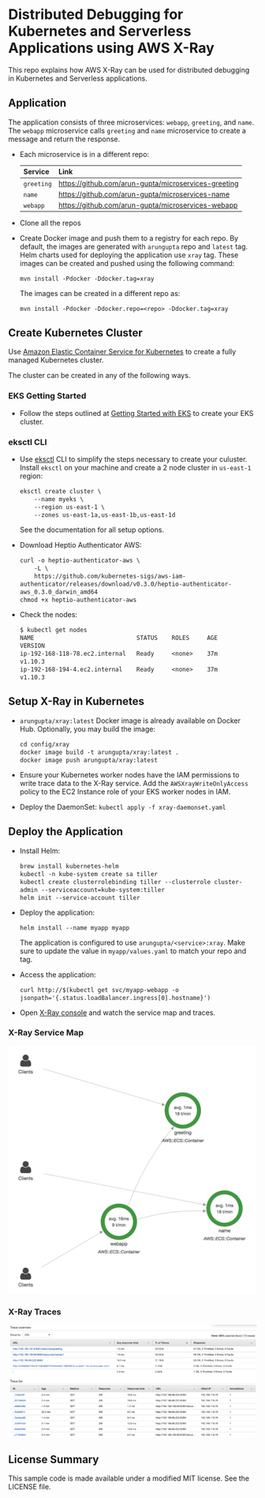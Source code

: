 # Distributed Debugging for Kubernetes and Serverless Applications using AWS X-Ray

This repo explains how AWS X-Ray can be used for distributed debugging in Kubernetes and Serverless applications.

## Application

The application consists of three microservices: `webapp`, `greeting`, and `name`. The `webapp` microservice calls `greeting` and `name` microservice to create a message and return the response.

- Each microservice is in a different repo:

	Service | Link
	------- | ----
	`greeting` | https://github.com/arun-gupta/microservices-greeting
	`name` | https://github.com/arun-gupta/microservices-name
	`webapp` | https://github.com/arun-gupta/microservices-webapp

- Clone all the repos
- Create Docker image and push them to a registry for each repo. By default, the images are generated with `arungupta` repo and `latest` tag. Helm charts used for deploying the application use `xray` tag. These images can be created and pushed using the following command:

	```
	mvn install -Pdocker -Ddocker.tag=xray
	```

	The images can be created in a different repo as:

	```
	mvn install -Pdocker -Ddocker.repo=<repo> -Ddocker.tag=xray
	```

## Create Kubernetes Cluster

Use [Amazon Elastic Container Service for Kubernetes](https://aws.amazon.com/eks/) to create a fully managed Kubernetes cluster.

The cluster can be created in any of the following ways.

### EKS Getting Started

- Follow the steps outlined at [Getting Started with EKS](https://docs.aws.amazon.com/eks/latest/userguide/getting-started.html) to create your EKS cluster.

### eksctl CLI

- Use [eksctl](https://eksctl.io) CLI to simplify the steps necessary to create your culuster. Install `eksctl` on your machine and create a 2 node cluster in `us-east-1` region:

	```
	eksctl create cluster \
		--name myeks \
		--region us-east-1 \
		--zones us-east-1a,us-east-1b,us-east-1d
	```

	See the documentation for all setup options.

- Download Heptio Authenticator AWS:

	```
	curl -o heptio-authenticator-aws \
		-L \
		https://github.com/kubernetes-sigs/aws-iam-authenticator/releases/download/v0.3.0/heptio-authenticator-aws_0.3.0_darwin_amd64
	chmod +x heptio-authenticator-aws
	```

- Check the nodes:

	```
	$ kubectl get nodes
	NAME                             STATUS    ROLES     AGE       VERSION
	ip-192-168-118-78.ec2.internal   Ready     <none>    37m       v1.10.3
	ip-192-168-194-4.ec2.internal    Ready     <none>    37m       v1.10.3
	```

## Setup X-Ray in Kubernetes

- `arungupta/xray:latest` Docker image is already available on Docker Hub. Optionally, you may build the image:

	```
	cd config/xray
	docker image build -t arungupta/xray:latest .
	docker image push arungupta/xray:latest
	```
- Ensure your Kubernetes worker nodes have the IAM permissions to write trace data to the X-Ray service. Add the `AWSXrayWriteOnlyAccess` policy to the EC2 Instance role of your EKS worker nodes in IAM.

- Deploy the DaemonSet: `kubectl apply -f xray-daemonset.yaml`

## Deploy the Application

- Install Helm:

	```
	brew install kubernetes-helm
	kubectl -n kube-system create sa tiller
	kubectl create clusterrolebinding tiller --clusterrole cluster-admin --serviceaccount=kube-system:tiller
	helm init --service-account tiller
	```

- Deploy the application:

	```
	helm install --name myapp myapp
	```

	The application is configured to use `arungupta/<service>:xray`. Make sure to update the value in `myapp/values.yaml` to match your repo and tag.

- Access the application:

	```
	curl http://$(kubectl get svc/myapp-webapp -o jsonpath='{.status.loadBalancer.ingress[0].hostname}')
	```

- Open [X-Ray console](https://console.aws.amazon.com/xray/home?region=us-east-1#/service-map) and watch the service map and traces.

### X-Ray Service Map

![X-Ray Service Map](images/xray-service-map.png "X-Ray Service Map")

### X-Ray Traces

![X-Ray Traces](images/xray-traces.png "X-Ray Traces")


## License Summary

This sample code is made available under a modified MIT license. See the LICENSE file.
